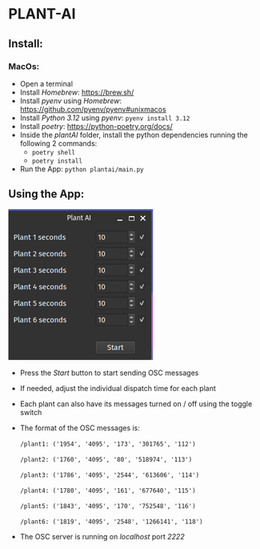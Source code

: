 # PLANT-AI

## Install:

### MacOs:

* Open a terminal
* Install _Homebrew_: https://brew.sh/
* Install _pyenv_ using _Homebrew_: https://github.com/pyenv/pyenv#unixmacos
* Install _Python 3.12_ using _pyenv_: `pyenv install 3.12`
* Install _poetry_: https://python-poetry.org/docs/
* Inside the _plantAI_ folder, install the python dependencies running the following 2 commands:
  * `poetry shell`
  * `poetry install`
* Run the App: `python plantai/main.py`

## Using the App:

![plantAI.png](images%2FplantAI.png)

* Press the _Start_ button to start sending OSC messages
* If needed, adjust the individual dispatch time for each plant
* Each plant can also have its messages turned on / off using the toggle switch
* The format of the OSC messages is:

  `/plant1: ('1954', '4095', '173', '301765', '112')`

  `/plant2: ('1760', '4095', '80', '518974', '113')`

  `/plant3: ('1786', '4095', '2544', '613606', '114')`

  `/plant4: ('1780', '4095', '161', '677640', '115')`

  `/plant5: ('1843', '4095', '170', '752548', '116')`

  `/plant6: ('1819', '4095', '2548', '1266141', '118')`

* The OSC server is running on _localhost_ port _2222_
